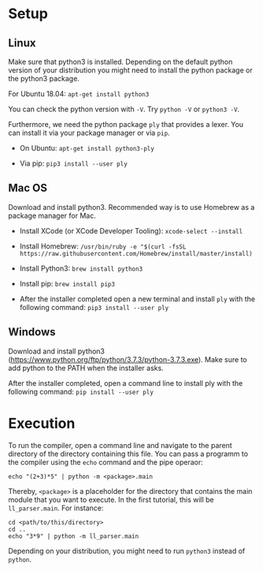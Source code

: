 Setup
=====

Linux
-----

Make sure that python3 is installed. Depending on the default python version of
your distribution you might need to install the python package or the python3
package.

For Ubuntu 18.04: `apt-get install python3`

You can check the python version with `-V`. Try `python -V` or `python3 -V`.

Furthermore, we need the python package `ply` that provides a lexer. You can
install it via your package manager or via `pip`.

 * On Ubuntu: `apt-get install python3-ply`

 * Via pip: `pip3 install --user ply`

Mac OS
------

Download and install python3. Recommended way is to use Homebrew as a package
manager for Mac.

 * Install XCode (or XCode Developer Tooling): `xcode-select --install`

 * Install Homebrew: `/usr/bin/ruby -e "$(curl -fsSL https://raw.githubusercontent.com/Homebrew/install/master/install)`

 * Install Python3: `brew install python3`

 * Install pip: `brew install pip3`

 * After the installer completed open a new terminal and install `ply` with the
   following command: `pip3 install --user ply`

Windows
-------

Download and install python3
(https://www.python.org/ftp/python/3.7.3/python-3.7.3.exe). Make sure to add
python to the PATH when the installer asks.

After the installer completed, open a command line to install ply with the
following command: `pip install --user ply`


Execution
=========

To run the compiler, open a command line and navigate to the parent directory
of the directory containing this file. You can pass a programm to the compiler
using the `echo` command and the pipe operaor:

```
echo "(2+3)*5" | python -m <package>.main
```

Thereby, `<package>` is a placeholder for the directory that contains the main
module that you want to execute. In the first tutorial, this will be
`ll_parser.main`. For instance:

```
cd <path/to/this/directory>
cd ..
echo "3*9" | python -m ll_parser.main
```

Depending on your distribution, you might need to run `python3` instead of
`python`.
